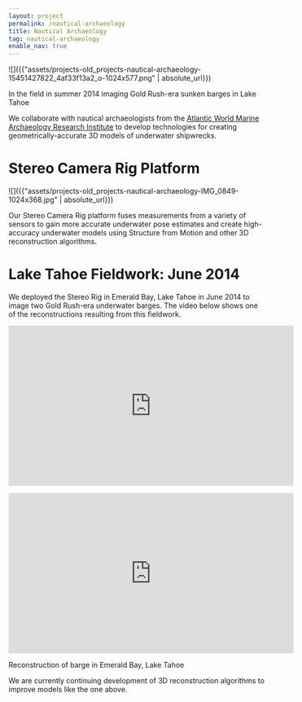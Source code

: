 ```yaml
---
layout: project
permalink: /nautical-archaeology
title: Nautical Archaeology
tag: nautical-archaeology
enable_nav: true
---
```

![]({{"assets/projects-old_projects-nautical-archaeology-15451427822_4af33f13a2_o-1024x577.png" | absolute_url}})

In the field in summer 2014 imaging Gold Rush-era sunken barges in Lake Tahoe

We collaborate with nautical archaeologists from the <a href="http://www.amari-archaeology.org/" target="_blank">Atlantic World Marine Archaeology Research Institute</a> to develop technologies for creating geometrically-accurate 3D models of underwater shipwrecks. 

# Stereo Camera Rig Platform

![]({{"assets/projects-old_projects-nautical-archaeology-IMG_0849-1024x368.jpg" | absolute_url}})

Our Stereo Camera Rig platform fuses measurements from a variety of sensors to gain more accurate underwater pose estimates and create high-accuracy underwater models using Structure from Motion and other 3D reconstruction algorithms. 

# Lake Tahoe Fieldwork: June 2014

We deployed the Stereo Rig in Emerald Bay, Lake Tahoe in June 2014 to image two Gold Rush-era underwater barges. The video below shows one of the reconstructions resulting from this fieldwork. 

<iframe allowfullscreen="allowfullscreen" class="youtube-center" frameborder="0" height="315" src="https://www.youtube.com/embed/mUuxQBkg4ws" width="560"></iframe><p><iframe allowfullscreen="allowfullscreen" class="youtube-center" frameborder="0" height="315" src="https://www.youtube.com/embed/mUuxQBkg4ws" width="560"></iframe></p>

Reconstruction of barge in Emerald Bay, Lake Tahoe

We are currently continuing development of 3D reconstruction algorithms to improve models like the one above.    